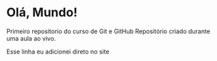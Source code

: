 # Olá, Mundo!
 Primeiro repositorio do curso de Git e GitHub
Repositório criado durante uma aula ao vivo.

Esse linha eu adicionei direto no site
